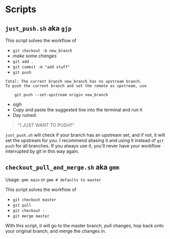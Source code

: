 # Scripts
## `just_push.sh` aka `gjp`
This script solves the workflow of
- `git checkout -b new_branch`
- *make some changes*
- `git add .`
- `git commit -m "add stuff"`
- `git push`
```
fatal: The current branch new_branch has no upstream branch.
To push the current branch and set the remote as upstream, use

    git push --set-upstream origin new_branch
```
- *sigh*
- Copy and paste the suggested line into the terminal and run it
- Day ruined.

> "I JUST WANT TO PUSH!!"

`just_push.sh` will check if your branch has an upstream set, and if not, it will set the upstream for you.
I recommend aliasing it and using it instead of `git push` for all branches. If you always use it, you'll never
have your workflow interrupted by git in this way again.

## `checkout_pull_and_merge.sh` aka `gmm`
Usage: `gmm main` or `gmm # defaults to master`

This script solves the workflow of
- `git checkout master`
- `git pull`
- `git checkout -`
- `git merge master`

With this script, it will go to the master branch, pull changes, hop back onto your original branch, and merge
the changes in.
